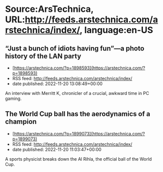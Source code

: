 # Source:ArsTechnica, URL:http://feeds.arstechnica.com/arstechnica/index/, language:en-US

## “Just a bunch of idiots having fun”—a photo history of the LAN party
 - [https://arstechnica.com/?p=1898593](https://arstechnica.com/?p=1898593)
 - RSS feed: http://feeds.arstechnica.com/arstechnica/index/
 - date published: 2022-11-20 13:08:49+00:00

An interview with Merritt K, chronicler of a crucial, awkward time in PC gaming.

## The World Cup ball has the aerodynamics of a champion
 - [https://arstechnica.com/?p=1899073](https://arstechnica.com/?p=1899073)
 - RSS feed: http://feeds.arstechnica.com/arstechnica/index/
 - date published: 2022-11-20 11:03:47+00:00

A sports physicist breaks down the Al Rihla, the official ball of the World Cup.

